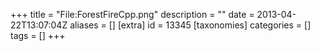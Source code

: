 +++
title = "File:ForestFireCpp.png"
description = ""
date = 2013-04-22T13:07:04Z
aliases = []
[extra]
id = 13345
[taxonomies]
categories = []
tags = []
+++


